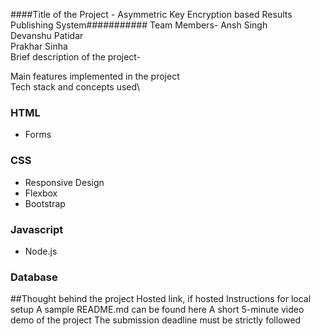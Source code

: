 ####Title of the Project  - Asymmetric Key Encryption based Results Publishing System###########
Team Members- Ansh Singh\
Devanshu Patidar\
Prakhar Sinha\
Brief description of the project-

Main features implemented in the project  
Tech stack and concepts used\
### HTML
* Forms
### CSS 
* Responsive Design
* Flexbox
* Bootstrap

### Javascript
* Node.js

### Database

##Thought behind the project
Hosted link, if hosted
Instructions for local setup
A sample README.md can be found here
A short 5-minute video demo of the project
The submission deadline must be strictly followed
